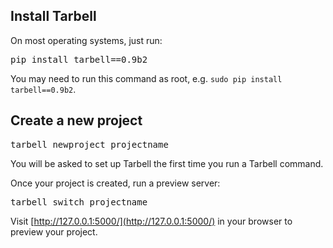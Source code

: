 ## Install Tarbell

<p>On most operating systems, just run:</p>

<pre class="large">pip install tarbell==0.9b2</pre>

You may need to run this command as root, e.g. <code>sudo pip install tarbell==0.9b2</code>.

## Create a new project

<pre class="large">tarbell newproject projectname</pre>

You will be asked to set up Tarbell the first time you run a Tarbell command.

Once your project is created, run a preview server:

<pre class="large">tarbell switch projectname</pre>

Visit [http://127.0.0.1:5000/](http://127.0.0.1:5000/) in your browser to preview your project.

